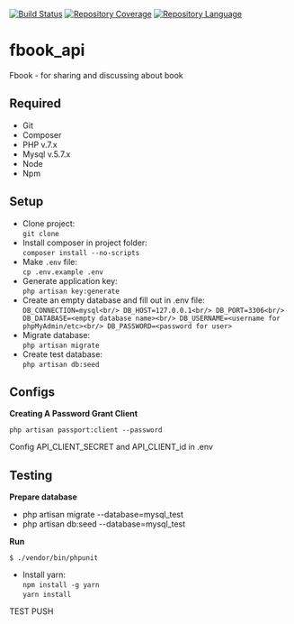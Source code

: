 [![Build Status](https://civ3-dev.framgia.vn/api/badges/dqhuy78/Fbook/status.svg)](https://civ3-dev.framgia.vn/repository/dqhuy78/Fbook/detail/overview)
[![Repository Coverage](https://civ3-dev.framgia.vn/api/badges/dqhuy78/Fbook/coverage.svg)](https://civ3-dev.framgia.vn/repository/dqhuy78/Fbook/detail/overview)
[![Repository Language](https://civ3-dev.framgia.vn/api/badges/dqhuy78/Fbook/language.svg)](https://civ3-dev.framgia.vn/repository/dqhuy78/Fbook/detail/overview)

# fbook_api
Fbook - for sharing and discussing about book

## Required

 - Git
 - Composer
 - PHP v.7.x
 - Mysql v.5.7.x
 - Node
 - Npm

## Setup

 - Clone project:<br/>
```git clone```
 - Install composer in project folder:<br/>
```composer install --no-scripts```
 - Make ```.env``` file:<br/>
```cp .env.example .env```
 - Generate application key:<br/>
```php artisan key:generate```
 - Create an empty database and fill out in .env file:<br/>
`DB_CONNECTION=mysql<br/>
DB_HOST=127.0.0.1<br/>
DB_PORT=3306<br/>
DB_DATABASE=<empty database name><br/>
DB_USERNAME=<username for phpMyAdmin/etc><br/>
DB_PASSWORD=<password for user>`
 - Migrate database:<br/>
```php artisan migrate```
 - Create test database:<br/>
```php artisan db:seed```

## Configs

**Creating A Password Grant Client**

`php artisan passport:client --password`

Config API_CLIENT_SECRET and API_CLIENT_id in .env

## Testing
**Prepare database**
- php artisan migrate --database=mysql_test
- php artisan db:seed --database=mysql_test

**Run**
```
$ ./vendor/bin/phpunit
```
 - Install yarn:<br/>
```npm install -g yarn```<br/>
```yarn install```

TEST PUSH
